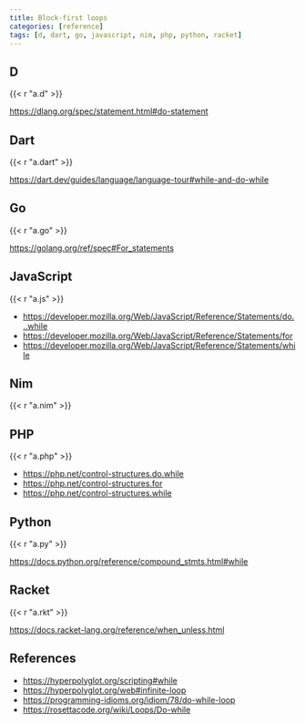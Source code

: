 ```yaml
---
title: Block-first loops
categories: [reference]
tags: [d, dart, go, javascript, nim, php, python, racket]
---
```


## D

{{< r "a.d" >}}

<https://dlang.org/spec/statement.html#do-statement>

## Dart

{{< r "a.dart" >}}

<https://dart.dev/guides/language/language-tour#while-and-do-while>

## Go

{{< r "a.go" >}}

<https://golang.org/ref/spec#For_statements>

## JavaScript

{{< r "a.js" >}}

- <https://developer.mozilla.org/Web/JavaScript/Reference/Statements/do...while>
- <https://developer.mozilla.org/Web/JavaScript/Reference/Statements/for>
- <https://developer.mozilla.org/Web/JavaScript/Reference/Statements/while>

## Nim

{{< r "a.nim" >}}

## PHP

{{< r "a.php" >}}

- <https://php.net/control-structures.do.while>
- <https://php.net/control-structures.for>
- <https://php.net/control-structures.while>

## Python

{{< r "a.py" >}}

<https://docs.python.org/reference/compound_stmts.html#while>

## Racket

{{< r "a.rkt" >}}

<https://docs.racket-lang.org/reference/when_unless.html>

## References

- <https://hyperpolyglot.org/scripting#while>
- <https://hyperpolyglot.org/web#infinite-loop>
- <https://programming-idioms.org/idiom/78/do-while-loop>
- <https://rosettacode.org/wiki/Loops/Do-while>
